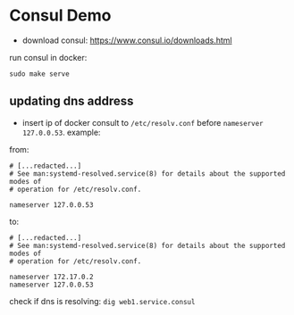 # Consul Demo

- download consul: https://www.consul.io/downloads.html

run consul in docker:
```
sudo make serve
```

## updating dns address
- insert ip of docker consult to `/etc/resolv.conf` before `nameserver 127.0.0.53`. example:

from:
```
# [...redacted...]
# See man:systemd-resolved.service(8) for details about the supported modes of
# operation for /etc/resolv.conf.

nameserver 127.0.0.53
```

to:
```
# [...redacted...]
# See man:systemd-resolved.service(8) for details about the supported modes of
# operation for /etc/resolv.conf.

nameserver 172.17.0.2
nameserver 127.0.0.53
```

check if dns is resolving: `dig web1.service.consul`